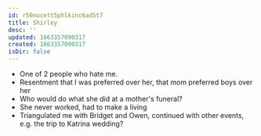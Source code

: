 ```yaml
---
id: r50nucett5phlkinc6ad5t7
title: Shirley
desc: ''
updated: 1663357090317
created: 1663357090317
isDir: false
---
```

- One of 2 people who hate me.
- Resentment that I was preferred over her, that mom preferred boys over her
- Who would do what she did at a mother's funeral?
- She never worked, had to make a living
- Triangulated me with Bridget and Owen, continued with other events, e.g. the trip to Katrina wedding?

